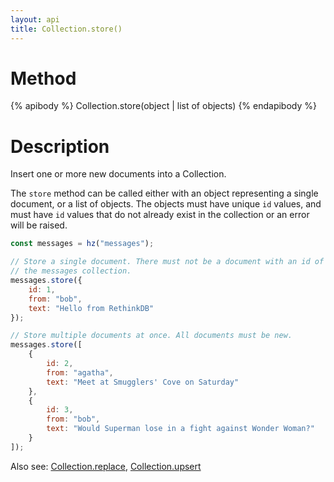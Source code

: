 ```yaml
---
layout: api
title: Collection.store()
---
```


# Method

{% apibody %}
Collection.store(object | list of objects)
{% endapibody %}

# Description

Insert one or more new documents into a Collection.

The `store` method can be called either with an object representing a single document, or a list of objects. The objects must have unique `id` values, and must have `id` values that do not already exist in the collection or an error will be raised.

```js
const messages = hz("messages");

// Store a single document. There must not be a document with an id of 1 in
// the messages collection.
messages.store({
    id: 1,
    from: "bob",
    text: "Hello from RethinkDB"
});

// Store multiple documents at once. All documents must be new.
messages.store([
    {
        id: 2,
        from: "agatha",
        text: "Meet at Smugglers' Cove on Saturday"
    },
    {
        id: 3,
        from: "bob",
        text: "Would Superman lose in a fight against Wonder Woman?"
    }
]);
```

Also see: [Collection.replace][cr], [Collection.upsert][cu]

[cr]: /api/collection-replace/
[cu]: /api/collection-upsert/
